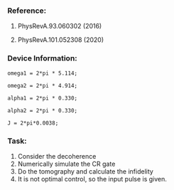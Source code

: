 ### Reference: 

1. PhysRevA.93.060302 (2016)

2. PhysRevA.101.052308 (2020)

### Device Information:

    omega1 = 2*pi * 5.114;

    omega2 = 2*pi * 4.914;

    alpha1 = 2*pi * 0.330;

    alpha2 = 2*pi * 0.330;
     
    J = 2*pi*0.0038;


### Task:
1. Consider the decoherence
2. Numerically simulate the CR gate
3. Do the tomography and calculate the infidelity
4. It is not optimal control, so the input pulse is given.
